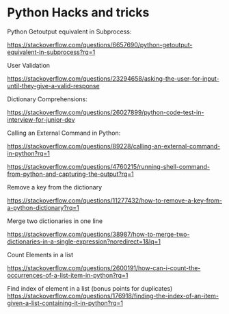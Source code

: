# Python Hacks and tricks

Python Getoutput equivalent in Subprocess: 

https://stackoverflow.com/questions/6657690/python-getoutput-equivalent-in-subprocess?rq=1

User Validation

https://stackoverflow.com/questions/23294658/asking-the-user-for-input-until-they-give-a-valid-response

Dictionary Comprehensions: 

https://stackoverflow.com/questions/26027899/python-code-test-in-interview-for-junior-dev

Calling an External Command in Python: 

https://stackoverflow.com/questions/89228/calling-an-external-command-in-python?rq=1

https://stackoverflow.com/questions/4760215/running-shell-command-from-python-and-capturing-the-output?rq=1

Remove a key from the dictionary

https://stackoverflow.com/questions/11277432/how-to-remove-a-key-from-a-python-dictionary?rq=1

Merge two dictionaries in one line

https://stackoverflow.com/questions/38987/how-to-merge-two-dictionaries-in-a-single-expression?noredirect=1&lq=1

Count Elements in a list

https://stackoverflow.com/questions/2600191/how-can-i-count-the-occurrences-of-a-list-item-in-python?rq=1

Find index of element in a list (bonus points for duplicates)
https://stackoverflow.com/questions/176918/finding-the-index-of-an-item-given-a-list-containing-it-in-python?rq=1

